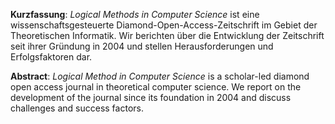 **Kurzfassung**: *Logical Methods in Computer Science* ist eine wissenschaftsgesteuerte Diamond-Open-Access-Zeitschrift im Gebiet der Theoretischen Informatik. Wir berichten über die Entwicklung der Zeitschrift seit ihrer Gründung in 2004 und stellen Herausforderungen und Erfolgsfaktoren dar.

**Abstract**: *Logical Method in Computer Science* is a scholar-led diamond open access journal in theoretical computer science. We report on the development of the journal since its foundation in 2004 and discuss challenges and success factors.